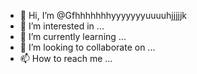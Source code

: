 - 👋 Hi, I’m @Gfhhhhhhhyyyyyyyuuuuhjjjjjk
- 👀 I’m interested in ...
- 🌱 I’m currently learning ...
- 💞️ I’m looking to collaborate on ...
- 📫 How to reach me ...

<!---
Gfhhhhhhhyyyyyyyuuuuhjjjjjk/Gfhhhhhhhyyyyyyyuuuuhjjjjjk is a ✨ special ✨ repository because its `README.md` (this file) appears on your GitHub profile.
You can click the Preview link to take a look at your changes.
--->
